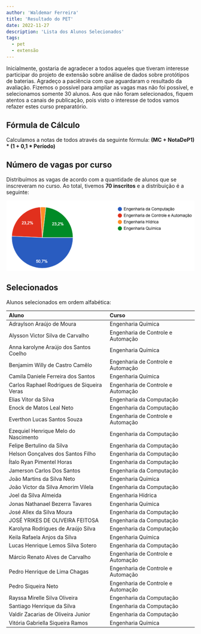 ```yaml
---
author: 'Waldemar Ferreira'
title: 'Resultado do PET'
date: 2022-11-27
description: 'Lista dos Alunos Selecionados'
tags:
  - pet
  - extensão
---
```


Inicialmente, gostaria de agradecer a todos aqueles que tiveram interesse participar do projeto de extensão sobre análise de dados sobre protótipos de baterias. Agradeço a paciência com que aguardaram o resultado da avaliação. Fizemos o possível para ampliar as vagas mas não foi possível, e selecionamos somente 30 alunos. Aos que não foram selecionados, fiquem atentos a canais de publicação, pois visto o interesse de todos vamos refazer estes curso preparatório.

## Fórmula de Cálculo

Calculamos a notas de todos através da seguinte fórmula: **(MC + NotaDeP1) * (1 + 0,1 * Período)**

## Número de vagas por curso

Distribuímos as vagas de acordo com a quantidade de alunos que se inscreveram no curso. Ao total, tivemos **70 inscritos** e a distribuição é a seguinte:

![cursos](/images/cursos.png "cursos")

## Selecionados

Alunos selecionados em ordem alfabética:

| **Aluno**                                | **Curso**                          |
|:-----------------------------------------|:-----------------------------------|
|Adraylson Araújo de Moura                 | Engenharia Química                 |
Alysson Victor Silva de Carvalho           | Engenharia de Controle e Automação |
Anna karolyne Araújo dos Santos Coelho     | Engenharia Química                 |
Benjamim Willy de Castro Camêlo            | Engenharia de Controle e Automação |
Camila Daniele Ferreira dos Santos         | Engenharia Química                 |
Carlos Raphael Rodrigues de Siqueira Veras | Engenharia de Controle e Automação |
Elias Vitor da Silva                       | Engenharia da Computação           |
Enock de Matos Leal Neto                   | Engenharia da Computação           |
Everthon Lucas Santos Souza                | Engenharia de Controle e Automação |
Ezequiel Henrique Melo do Nascimento       | Engenharia da Computação           |
Felipe Bertulino da Silva                  | Engenharia da Computação           |
Helson Gonçalves dos Santos Filho          | Engenharia da Computação           |
Ítalo Ryan Pimentel Horas                  | Engenharia da Computação           |
Jamerson Carlos Dos Santos                 | Engenharia da Computação           |
João Martins da Silva Neto                 | Engenharia Química                 |
João Victor da Silva Amorim Vilela         | Engenharia da Computação           |
Joel da Silva Almeida                      | Engenharia Hídrica                 |
Jonas Nathanael Bezerra Tavares            | Engenharia Química                 |
José Allex da Silva Moura                  | Engenharia da Computação           |
JOSÉ YRIKES DE OLIVEIRA FEITOSA            | Engenharia da Computação           |
Karolyna Rodrigues de Araújo Silva         | Engenharia da Computação           |
Keila Rafaela Anjos da Silva               | Engenharia Química                 |
Lucas Henrique Lemos Silva Sotero          | Engenharia da Computação           |
Márcio Renato Alves de Carvalho            | Engenharia de Controle e Automação |
Pedro Henrique de Lima Chagas              | Engenharia de Controle e Automação |
Pedro Siqueira Neto                        | Engenharia de Controle e Automação |
Rayssa Mirelle Silva Oliveira              | Engenharia da Computação           |
Santiago Henrique da Silva                 | Engenharia da Computação           |
Valdir Zacarias de Oliveira Junior         | Engenharia da Computação           |
Vitória Gabriella Siqueira Ramos           | Engenharia Química                 |

